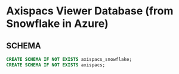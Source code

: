 # Axispacs Viewer Database (from Snowflake in Azure)

## SCHEMA
```sql
CREATE SCHEMA IF NOT EXISTS axispacs_snowflake;
CREATE SCHEMA IF NOT EXISTS axispacs;
```